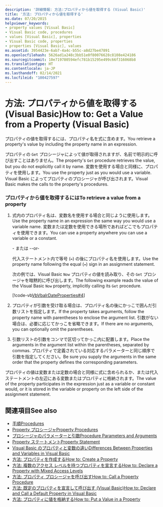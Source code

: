 ```yaml
---
description: '詳細情報: 方法:プロパティから値を取得する (Visual Basic)'
title: '方法: プロパティから値を取得する'
ms.date: 07/20/2015
helpviewer_keywords:
- property values [Visual Basic]
- Visual Basic code, procedures
- values [Visual Basic], properties
- Visual Basic code, properties
- properties [Visual Basic], values
ms.assetid: 3954423e-6ab7-4a4c-b55c-a8d27be47891
ms.openlocfilehash: 5626ad1a248c3bb51e0f80076628c8108e424186
ms.sourcegitcommit: 10e719780594efc781b15295e499c66f316068b8
ms.translationtype: HT
ms.contentlocale: ja-JP
ms.lasthandoff: 02/14/2021
ms.locfileid: "100427597"
---
```

# <a name="how-to-get-a-value-from-a-property-visual-basic"></a><span data-ttu-id="d4b34-103">方法: プロパティから値を取得する (Visual Basic)</span><span class="sxs-lookup"><span data-stu-id="d4b34-103">How to: Get a Value from a Property (Visual Basic)</span></span>

<span data-ttu-id="d4b34-104">プロパティの値を取得するには、プロパティ名を式に含めます。</span><span class="sxs-lookup"><span data-stu-id="d4b34-104">You retrieve a property's value by including the property name in an expression.</span></span>  
  
 <span data-ttu-id="d4b34-105">プロパティの `Get` プロシージャによって値が取得されますが、名前で明示的に呼び出すことはありません。</span><span class="sxs-lookup"><span data-stu-id="d4b34-105">The property's `Get` procedure retrieves the value, but you do not explicitly call it by name.</span></span> <span data-ttu-id="d4b34-106">変数を使用する場合と同様に、プロパティを使用します。</span><span class="sxs-lookup"><span data-stu-id="d4b34-106">You use the property just as you would use a variable.</span></span> <span data-ttu-id="d4b34-107">Visual Basic によってプロパティのプロシージャが呼び出されます。</span><span class="sxs-lookup"><span data-stu-id="d4b34-107">Visual Basic makes the calls to the property's procedures.</span></span>  
  
### <a name="to-retrieve-a-value-from-a-property"></a><span data-ttu-id="d4b34-108">プロパティから値を取得するには</span><span class="sxs-lookup"><span data-stu-id="d4b34-108">To retrieve a value from a property</span></span>  
  
1. <span data-ttu-id="d4b34-109">式内のプロパティ名は、変数名を使用する場合と同じように使用します。</span><span class="sxs-lookup"><span data-stu-id="d4b34-109">Use the property name in an expression the same way you would use a variable name.</span></span> <span data-ttu-id="d4b34-110">変数または定数を使用できる場所であればどこでもプロパティを使用できます。</span><span class="sxs-lookup"><span data-stu-id="d4b34-110">You can use a property anywhere you can use a variable or a constant.</span></span>  
  
     <span data-ttu-id="d4b34-111">\- または -</span><span class="sxs-lookup"><span data-stu-id="d4b34-111">-or-</span></span>  
  
     <span data-ttu-id="d4b34-112">代入ステートメント内で等号 (`=`) の後にプロパティ名を使用します。</span><span class="sxs-lookup"><span data-stu-id="d4b34-112">Use the property name following the equal (`=`) sign in an assignment statement.</span></span>  
  
     <span data-ttu-id="d4b34-113">次の例では、Visual Basic `Now` プロパティの値を読み取り、その `Get` プロシージャを暗黙的に呼び出します。</span><span class="sxs-lookup"><span data-stu-id="d4b34-113">The following example reads the value of the Visual Basic `Now` property, implicitly calling its `Get` procedure.</span></span>  
  
     [!code-vb[VbVbalrDateProperties#4](~/samples/snippets/visualbasic/VS_Snippets_VBCSharp/VbVbalrDateProperties/VB/Module1.vb#4)]  
  
2. <span data-ttu-id="d4b34-114">プロパティが引数を受け取る場合は、プロパティ名の後にかっこで囲んだ引数リストを指定します。</span><span class="sxs-lookup"><span data-stu-id="d4b34-114">If the property takes arguments, follow the property name with parentheses to enclose the argument list.</span></span> <span data-ttu-id="d4b34-115">引数がない場合は、必要に応じてかっこを省略できます。</span><span class="sxs-lookup"><span data-stu-id="d4b34-115">If there are no arguments, you can optionally omit the parentheses.</span></span>  
  
3. <span data-ttu-id="d4b34-116">引数リストの引数をコンマで区切ってかっこ内に配置します。</span><span class="sxs-lookup"><span data-stu-id="d4b34-116">Place the arguments in the argument list within the parentheses, separated by commas.</span></span> <span data-ttu-id="d4b34-117">プロパティで定義されている対応するパラメーターと同じ順序で引数を指定してください。</span><span class="sxs-lookup"><span data-stu-id="d4b34-117">Be sure you supply the arguments in the same order that the property defines the corresponding parameters.</span></span>  
  
 <span data-ttu-id="d4b34-118">プロパティの値は変数または定数の場合と同様に式に含められるか、または代入ステートメントの左辺にある変数またはプロパティに格納されます。</span><span class="sxs-lookup"><span data-stu-id="d4b34-118">The value of the property participates in the expression just as a variable or constant would, or it is stored in the variable or property on the left side of the assignment statement.</span></span>  
  
## <a name="see-also"></a><span data-ttu-id="d4b34-119">関連項目</span><span class="sxs-lookup"><span data-stu-id="d4b34-119">See also</span></span>

- [<span data-ttu-id="d4b34-120">手順</span><span class="sxs-lookup"><span data-stu-id="d4b34-120">Procedures</span></span>](./index.md)
- [<span data-ttu-id="d4b34-121">Property プロシージャ</span><span class="sxs-lookup"><span data-stu-id="d4b34-121">Property Procedures</span></span>](./property-procedures.md)
- [<span data-ttu-id="d4b34-122">プロシージャのパラメーターと引数</span><span class="sxs-lookup"><span data-stu-id="d4b34-122">Procedure Parameters and Arguments</span></span>](./procedure-parameters-and-arguments.md)
- [<span data-ttu-id="d4b34-123">Property ステートメント</span><span class="sxs-lookup"><span data-stu-id="d4b34-123">Property Statement</span></span>](../../../language-reference/statements/property-statement.md)
- [<span data-ttu-id="d4b34-124">Visual Basic のプロパティと変数の違い</span><span class="sxs-lookup"><span data-stu-id="d4b34-124">Differences Between Properties and Variables in Visual Basic</span></span>](./differences-between-properties-and-variables.md)
- [<span data-ttu-id="d4b34-125">方法: プロパティを作成する</span><span class="sxs-lookup"><span data-stu-id="d4b34-125">How to: Create a Property</span></span>](./how-to-create-a-property.md)
- [<span data-ttu-id="d4b34-126">方法: 複数のアクセス レベルを持つプロパティを宣言する</span><span class="sxs-lookup"><span data-stu-id="d4b34-126">How to: Declare a Property with Mixed Access Levels</span></span>](./how-to-declare-a-property-with-mixed-access-levels.md)
- [<span data-ttu-id="d4b34-127">方法: プロパティ プロシージャを呼び出す</span><span class="sxs-lookup"><span data-stu-id="d4b34-127">How to: Call a Property Procedure</span></span>](./how-to-call-a-property-procedure.md)
- [<span data-ttu-id="d4b34-128">方法: 既定のプロパティを宣言して呼び出す (Visual Basic)</span><span class="sxs-lookup"><span data-stu-id="d4b34-128">How to: Declare and Call a Default Property in Visual Basic</span></span>](./how-to-declare-and-call-a-default-property.md)
- [<span data-ttu-id="d4b34-129">方法: プロパティに値を格納する</span><span class="sxs-lookup"><span data-stu-id="d4b34-129">How to: Put a Value in a Property</span></span>](./how-to-put-a-value-in-a-property.md)
